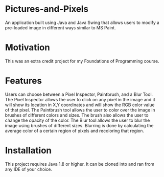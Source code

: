 # Pictures-and-Pixels
An application built using Java and Java Swing that allows users to modify a pre-loaded image in different ways similar to MS Paint. 

# Motivation
This was an extra credit project for my Foundations of Programming course.

# Features
Users can choose between a Pixel Inspector, Paintbrush, and a Blur Tool. 
  The Pixel Inspector allows the user to click on any pixel in the image and it will show its location in X,Y coordinates and will show the RGB color value of that pixel. 
  The Paintbrush tool allows the user to color over the image in brushes of different colors and sizes. The brush also allows the user to change the opacity of the color. 
  The Blur tool allows the user to blur the image using brushes of different sizes. Blurring is done by calculating the average color of a certain region of pixels and recoloring that region. 

# Installation
This project requires Java 1.8 or higher. It can be cloned into and ran from any IDE of your choice. 



